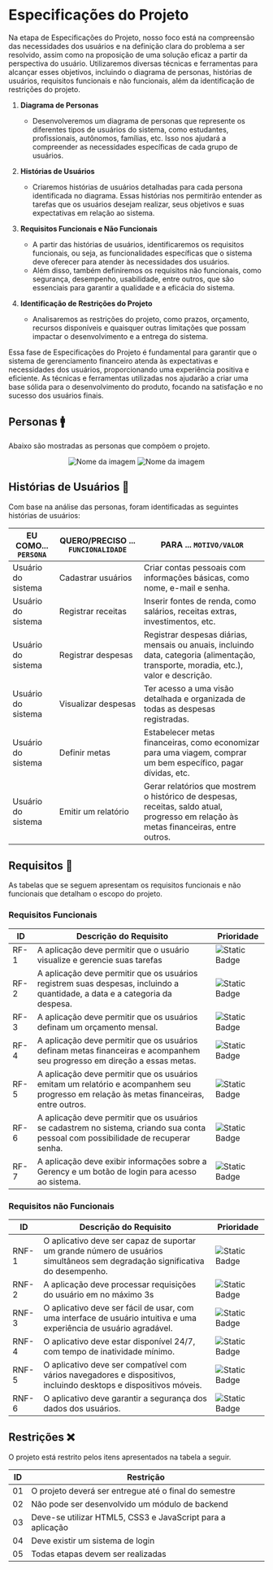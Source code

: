 # Especificações do Projeto

Na etapa de Especificações do Projeto, nosso foco está na compreensão das necessidades dos usuários e na definição clara do problema a ser resolvido, assim como na proposição de uma solução eficaz a partir da perspectiva do usuário. Utilizaremos diversas técnicas e ferramentas para alcançar esses objetivos, incluindo o diagrama de personas, histórias de usuários, requisitos funcionais e não funcionais, além da identificação de restrições do projeto.

1. **Diagrama de Personas**
   - Desenvolveremos um diagrama de personas que represente os diferentes tipos de usuários do sistema, como estudantes, profissionais, autônomos, famílias, etc. Isso nos ajudará a compreender as necessidades específicas de cada grupo de usuários.

2. **Histórias de Usuários**
   - Criaremos histórias de usuários detalhadas para cada persona identificada no diagrama. Essas histórias nos permitirão entender as tarefas que os usuários desejam realizar, seus objetivos e suas expectativas em relação ao sistema.

3. **Requisitos Funcionais e Não Funcionais**
   - A partir das histórias de usuários, identificaremos os requisitos funcionais, ou seja, as funcionalidades específicas que o sistema deve oferecer para atender às necessidades dos usuários.
   - Além disso, também definiremos os requisitos não funcionais, como segurança, desempenho, usabilidade, entre outros, que são essenciais para garantir a qualidade e a eficácia do sistema.

4. **Identificação de Restrições do Projeto**
   - Analisaremos as restrições do projeto, como prazos, orçamento, recursos disponíveis e quaisquer outras limitações que possam impactar o desenvolvimento e a entrega do sistema.

Essa fase de Especificações do Projeto é fundamental para garantir que o sistema de gerenciamento financeiro atenda às expectativas e necessidades dos usuários, proporcionando uma experiência positiva e eficiente. As técnicas e ferramentas utilizadas nos ajudarão a criar uma base sólida para o desenvolvimento do produto, focando na satisfação e no sucesso dos usuários finais.


## Personas 🚹
Abaixo são mostradas as personas que compõem o projeto.

<div align="center">

![Nome da imagem](https://i.imgur.com/3YdETzU.png)
![Nome da imagem](https://i.imgur.com/BKycAVV.png)

</div>


## Histórias de Usuários 📝

Com base na análise das personas, foram identificadas as seguintes histórias de usuários:

|EU COMO... `PERSONA`| QUERO/PRECISO ... `FUNCIONALIDADE` |PARA ... `MOTIVO/VALOR`                 |
|--------------------|------------------------------------|----------------------------------------|
|Usuário do sistema | Cadastrar usuários                | Criar contas pessoais com informações básicas, como nome, e-mail e senha. |
|Usuário do sistema | Registrar receitas        | Inserir fontes de renda, como salários, receitas extras, investimentos, etc.                   |
|Usuário do sistema | Registrar despesas       | Registrar                      despesas diárias, mensais ou anuais, incluindo data, categoria (alimentação, transporte, moradia, etc.), valor e descrição.   |
|Usuário do sistema | Visualizar despesas               | Ter acesso a uma visão detalhada e organizada de todas as despesas registradas.                   |
|Usuário do sistema | Definir metas                      |   Estabelecer metas financeiras, como economizar para uma viagem, comprar um bem específico, pagar dívidas, etc.                  |
|Usuário do sistema | Emitir um relatório      | Gerar relatórios que mostrem o histórico de despesas, receitas, saldo atual, progresso em relação às metas financeiras, entre outros.                |


## Requisitos 📣

As tabelas que se seguem apresentam os requisitos funcionais e não funcionais que detalham o escopo do projeto.

### Requisitos Funcionais

|ID    | Descrição do Requisito  | Prioridade | 
|------|-----------------------------------------|----| 
|RF-1  | A aplicação deve permitir que o usuário visualize e gerencie suas tarefas | ![Static Badge](https://img.shields.io/badge/ALTA-red) |  
|RF-2  | A aplicação deve permitir que os usuários registrem suas despesas, incluindo a quantidade, a data e a categoria da despesa. | ![Static Badge](https://img.shields.io/badge/ALTA-red) |  
|RF-3  | A aplicação deve permitir que os usuários definam um orçamento mensal. | ![Static Badge](https://img.shields.io/badge/ALTA-red) | 
|RF-4  | A aplicação deve permitir que os usuários definam metas financeiras e acompanhem seu progresso em direção a essas metas. | ![Static Badge](https://img.shields.io/badge/M%C3%89DIA-yellow) | 
|RF-5  | A aplicação deve permitir que os usuários emitam um relatório e acompanhem seu progresso em relação às metas financeiras, entre outros.  | ![Static Badge](https://img.shields.io/badge/M%C3%89DIA-yellow) | 
|RF-6  | A aplicação deve permitir que os usuários se cadastrem no sistema, criando sua conta pessoal com possibilidade de recuperar senha. |  ![Static Badge](https://img.shields.io/badge/ALTA-red)| 
|RF-7  | A aplicação deve exibir informações sobre a Gerency e um botão de login para acesso ao sistema.  | ![Static Badge](https://img.shields.io/badge/M%C3%89DIA-yellow) | 




### Requisitos não Funcionais

|ID     | Descrição do Requisito  |Prioridade |
|-------|-------------------------|----|
|RNF-1  | O aplicativo deve ser capaz de suportar um grande número de usuários simultâneos sem degradação significativa do desempenho. |![Static Badge](https://img.shields.io/badge/ALTA-red) | 
|RNF-2  | A aplicação deve processar requisições do usuário em no máximo 3s | ![Static Badge](https://img.shields.io/badge/BAIXA-green)  |
|RNF-3  | O aplicativo deve ser fácil de usar, com uma interface de usuário intuitiva e uma experiência de usuário agradável. | ![Static Badge](https://img.shields.io/badge/M%C3%89DIA-yellow)  |
|RNF-4  | O aplicativo deve estar disponível 24/7, com tempo de inatividade mínimo. |  ![Static Badge](https://img.shields.io/badge/ALTA-red) |
|RNF-5  | O aplicativo deve ser compatível com vários navegadores e dispositivos, incluindo desktops e dispositivos móveis. | ![Static Badge](https://img.shields.io/badge/ALTA-red)   |
|RNF-6  | O aplicativo deve garantir a segurança dos dados dos usuários. | ![Static Badge](https://img.shields.io/badge/ALTA-red)   |




## Restrições ❌

O projeto está restrito pelos itens apresentados na tabela a seguir.

|ID| Restrição                                             |
|--|-------------------------------------------------------|
|01| O projeto deverá ser entregue até o final do semestre |
|02| Não pode ser desenvolvido um módulo de backend        |
|03| Deve-se utilizar HTML5, CSS3 e JavaScript para a aplicação        |
|04| Deve existir um sistema de login        |
|05| Todas etapas devem ser realizadas       |


